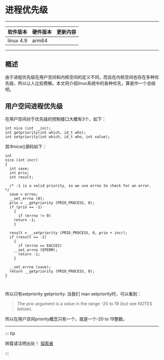 
# 进程优先级

---

| 软件版本  | 硬件版本 | 更新内容 |
|---------|--------|----------|
|linux 4.9| arm64   |        |

---

## 概述
由于进程优先级在用户空间和内核空间的定义不同，而且在内核空间也存在多种优先级，所以让人比较费解。本文将介绍linux系统中的各种优先，算是作一个总结吧。

## 用户空间进程优先级

在用户空间对于优先级的控制接口大概有3个，如下：
```
int nice (int __inc);
int getpriority(int which, id_t who);
int setpriority(int which, id_t who, int value);

```
其中nice()源码如下：
```
int
nice (int incr)
{
  int save;
  int prio;
  int result;

  /* -1 is a valid priority, so we use errno to check for an error.  */
  save = errno;
  __set_errno (0);
  prio = __getpriority (PRIO_PROCESS, 0);
  if (prio == -1)
    {
      if (errno != 0)
	return -1;
    }

  result = __setpriority (PRIO_PROCESS, 0, prio + incr);
  if (result == -1)
    {
      if (errno == EACCES)
	__set_errno (EPERM);
      return -1;
    }

  __set_errno (save);
  return __getpriority (PRIO_PROCESS, 0);
}



```

所以只有setpriority getpriority.
当我们 man setpriority时，可以看到：
>The prio argument is a value in the range -20 to 19 (but see NOTES below).

所以在用户空间priority概念只有一个，就是一个-20 to 19整数。



 
---
::: tip  

转载请注明出处！ [探索者](http://www.cxy.wiki)

:::


